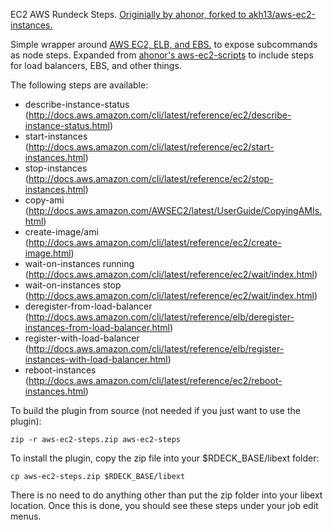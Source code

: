 EC2 AWS Rundeck Steps.
[Originially by ahonor, forked to akh13/aws-ec2-instances.](https://github.com/rundeck-plugins/aws-ec2-steps)

Simple wrapper around [AWS EC2, ELB, and EBS.](http://docs.aws.amazon.com/cli/latest/reference/ec2/) to expose subcommands as node steps.
Expanded from [ahonor's aws-ec2-scripts](https://github.com/rundeck-plugins/aws-ec2-steps) to include steps for load balancers, EBS, and
other things.

The following steps are available:

* describe-instance-status (http://docs.aws.amazon.com/cli/latest/reference/ec2/describe-instance-status.html)
* start-instances (http://docs.aws.amazon.com/cli/latest/reference/ec2/start-instances.html)
* stop-instances (http://docs.aws.amazon.com/cli/latest/reference/ec2/stop-instances.html)
* copy-ami (http://docs.aws.amazon.com/AWSEC2/latest/UserGuide/CopyingAMIs.html)
* create-image/ami (http://docs.aws.amazon.com/cli/latest/reference/ec2/create-image.html)
* wait-on-instances running (http://docs.aws.amazon.com/cli/latest/reference/ec2/wait/index.html)
* wait-on-instances stop (http://docs.aws.amazon.com/cli/latest/reference/ec2/wait/index.html)
* deregister-from-load-balancer (http://docs.aws.amazon.com/cli/latest/reference/elb/deregister-instances-from-load-balancer.html)
* register-with-load-balancer (http://docs.aws.amazon.com/cli/latest/reference/elb/register-instances-with-load-balancer.html)
* reboot-instances (http://docs.aws.amazon.com/cli/latest/reference/ec2/reboot-instances.html)


To build the plugin from source (not needed if you just want to use the plugin):

    zip -r aws-ec2-steps.zip aws-ec2-steps

To install the plugin, copy the zip file into your $RDECK_BASE/libext folder:

    cp aws-ec2-steps.zip $RDECK_BASE/libext
    
There is no need to do anything other than put the zip folder into your libext location. Once this is done,
you should see these steps under your job edit menus.
